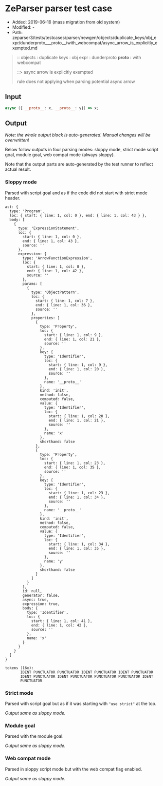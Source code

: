 # ZeParser parser test case

- Added: 2019-06-19 (mass migration from old system)
- Modified: -
- Path: zeparser3/tests/testcases/parser/newgen/objects/duplicate_keys/obj_expr/dunderproto___proto__/with_webcompat/async_arrow_is_explicitly_exempted.md

> :: objects : duplicate keys : obj expr : dunderproto __proto__ : with webcompat
>
> ::> async arrow is explicitly exempted
>
> rule does not applying when parsing potential async arrow

## Input

`````js
async ({ __proto__: x, __proto__: y}) => x;
`````

## Output

_Note: the whole output block is auto-generated. Manual changes will be overwritten!_

Below follow outputs in four parsing modes: sloppy mode, strict mode script goal, module goal, web compat mode (always sloppy).

Note that the output parts are auto-generated by the test runner to reflect actual result.

### Sloppy mode

Parsed with script goal and as if the code did not start with strict mode header.

`````
ast: {
  type: 'Program',
  loc: { start: { line: 1, col: 0 }, end: { line: 1, col: 43 } },
  body: [
    {
      type: 'ExpressionStatement',
      loc: {
        start: { line: 1, col: 0 },
        end: { line: 1, col: 43 },
        source: ''
      },
      expression: {
        type: 'ArrowFunctionExpression',
        loc: {
          start: { line: 1, col: 0 },
          end: { line: 1, col: 42 },
          source: ''
        },
        params: [
          {
            type: 'ObjectPattern',
            loc: {
              start: { line: 1, col: 7 },
              end: { line: 1, col: 36 },
              source: ''
            },
            properties: [
              {
                type: 'Property',
                loc: {
                  start: { line: 1, col: 9 },
                  end: { line: 1, col: 21 },
                  source: ''
                },
                key: {
                  type: 'Identifier',
                  loc: {
                    start: { line: 1, col: 9 },
                    end: { line: 1, col: 20 },
                    source: ''
                  },
                  name: '__proto__'
                },
                kind: 'init',
                method: false,
                computed: false,
                value: {
                  type: 'Identifier',
                  loc: {
                    start: { line: 1, col: 20 },
                    end: { line: 1, col: 21 },
                    source: ''
                  },
                  name: 'x'
                },
                shorthand: false
              },
              {
                type: 'Property',
                loc: {
                  start: { line: 1, col: 23 },
                  end: { line: 1, col: 35 },
                  source: ''
                },
                key: {
                  type: 'Identifier',
                  loc: {
                    start: { line: 1, col: 23 },
                    end: { line: 1, col: 34 },
                    source: ''
                  },
                  name: '__proto__'
                },
                kind: 'init',
                method: false,
                computed: false,
                value: {
                  type: 'Identifier',
                  loc: {
                    start: { line: 1, col: 34 },
                    end: { line: 1, col: 35 },
                    source: ''
                  },
                  name: 'y'
                },
                shorthand: false
              }
            ]
          }
        ],
        id: null,
        generator: false,
        async: true,
        expression: true,
        body: {
          type: 'Identifier',
          loc: {
            start: { line: 1, col: 41 },
            end: { line: 1, col: 42 },
            source: ''
          },
          name: 'x'
        }
      }
    }
  ]
}

tokens (16x):
       IDENT PUNCTUATOR PUNCTUATOR IDENT PUNCTUATOR IDENT PUNCTUATOR
       IDENT PUNCTUATOR IDENT PUNCTUATOR PUNCTUATOR PUNCTUATOR IDENT
       PUNCTUATOR
`````

### Strict mode

Parsed with script goal but as if it was starting with `"use strict"` at the top.

_Output same as sloppy mode._

### Module goal

Parsed with the module goal.

_Output same as sloppy mode._

### Web compat mode

Parsed in sloppy script mode but with the web compat flag enabled.

_Output same as sloppy mode._
